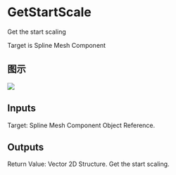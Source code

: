 # GetStartScale

Get the start scaling

Target is Spline Mesh Component

## 图示

![]($-20221218-21015068.png)

## Inputs

Target: Spline Mesh Component Object Reference.  

## Outputs

Return Value: Vector 2D Structure. Get the start scaling.

